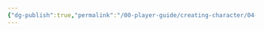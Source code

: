 ```yaml
---
{"dg-publish":true,"permalink":"/00-player-guide/creating-character/04-languages/","title":"Languages","tags":["CharacterCreation","Primer"],"noteIcon":"1"}
---
```


